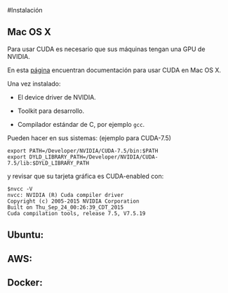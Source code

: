 #Instalación 


## Mac OS X

Para usar CUDA es necesario que sus máquinas tengan una GPU de NVIDIA.

En esta [página](http://docs.nvidia.com/cuda/cuda-getting-started-guide-for-mac-os-x/) encuentran documentación para usar CUDA en Mac OS X.

Una vez instalado:

* El device driver de NVIDIA.

* Toolkit para desarrollo.

* Compilador estándar de C, por ejemplo `gcc`.

Pueden hacer en sus sistemas: (ejemplo para CUDA-7.5)

```
export PATH=/Developer/NVIDIA/CUDA-7.5/bin:$PATH
export DYLD_LIBRARY_PATH=/Developer/NVIDIA/CUDA-7.5/lib:$DYLD_LIBRARY_PATH
```

y revisar que su tarjeta gráfica es CUDA-enabled con:

```
$nvcc -V
nvcc: NVIDIA (R) Cuda compiler driver
Copyright (c) 2005-2015 NVIDIA Corporation
Built on Thu_Sep_24_00:26:39_CDT_2015
Cuda compilation tools, release 7.5, V7.5.19
```

## Ubuntu:



## AWS:



## Docker:





